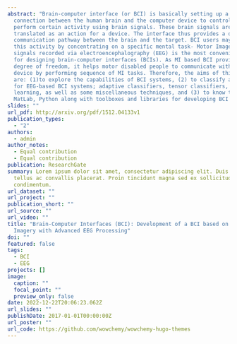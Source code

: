 ```yaml
---
abstract: "Brain-computer interface (or BCI) is basically setting up a
  connection between the human brain and the computer device to control or to
  perform certain activity using brain signals. These brain signals are
  translated as an action for a device. The interface thus provides a one-to-one
  communication pathway between the brain and the target. BCI users may control
  this activity by concentrating on a specific mental task- Motor Imagery (MI)-
  signals recorded via electroencephalography (EEG) is the most convenient basis
  for designing brain-computer interfaces (BCIs). As MI based BCI provides high
  degree of freedom, it helps motor disabled people to communicate with the
  device by performing sequence of MI tasks. Therefore, the aims of this paper
  are: (1)to explore the capabilities of BCI systems, (2) to classify algorithms
  for EEG-based BCI systems; adaptive classifiers, tensor classifiers, and deep
  learning, as well as some miscellaneous techniques, and (3) to know the use of
  MatLab, Python along with toolboxes and libraries for developing BCI systems."
slides: ""
url_pdf: http://arxiv.org/pdf/1512.04133v1
publication_types:
  - "2"
authors:
  - admin
author_notes:
  - Equal contribution
  - Equal contribution
publication: ResearchGate
summary: Lorem ipsum dolor sit amet, consectetur adipiscing elit. Duis posuere
  tellus ac convallis placerat. Proin tincidunt magna sed ex sollicitudin
  condimentum.
url_dataset: ""
url_project: ""
publication_short: ""
url_source: ""
url_video: ""
title: "Brain-Computer Interfaces (BCI): Development of a BCI based on Motor
  Imagery with Advanced EEG Processing"
doi: ""
featured: false
tags:
  - BCI
  - EEG
projects: []
image:
  caption: ""
  focal_point: ""
  preview_only: false
date: 2022-12-22T20:06:23.062Z
url_slides: ""
publishDate: 2017-01-01T00:00:00Z
url_poster: ""
url_code: https://github.com/wowchemy/wowchemy-hugo-themes
---
```

